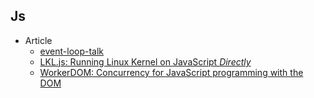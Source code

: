 ## Js

+ Article
    + [event-loop-talk](https://github.com/ejzimmer/event-loop-talk)
    + [LKL.js: Running Linux Kernel on JavaScript *Directly*](https://speakerdeck.com/retrage/lkl-dot-js-running-linux-kernel-on-javascript-star-directly-star)
    + [WorkerDOM: Concurrency for JavaScript programming with the DOM](https://amphtml.wordpress.com/2018/08/21/workerdom/)
